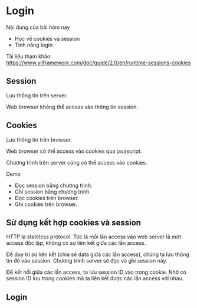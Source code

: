 # Login

Nội dung của bài hôm nay
* Học về cookies và session
* Tính năng login

Tài liệu tham khảo: https://www.yiiframework.com/doc/guide/2.0/en/runtime-sessions-cookies

## Session

Lưu thông tin trên server.

Web browser không thể access vào thông tin session.

## Cookies

Lưu thông tin trên browser.

Web browser có thể access vào cookies qua javascript.

Chương trình trên server cũng có thể access vào cookies.

Demo
* Đọc session bằng chương trình.
* Ghi session bằng chương trình.
* Đọc cookies trên browser.
* Ghi cookies trên browser.

## Sử dụng kết hợp cookies và session
HTTP là stateless protocol. Tức là mỗi lần access vào web server là một access độc lập, không có sự liên kết giữa các lần access.

Để duy trì sự liên kết (chia sẻ data giữa các lần access), chúng ta lưu thông tin đó vào session. Chương trình server sẽ đọc và ghi session này.

Để kết nối giữa các lần access, ta lưu session ID vào trong cookie. Nhờ có session ID lưu trong cookies mà ta liên kết được các lần access với nhau.

## Login